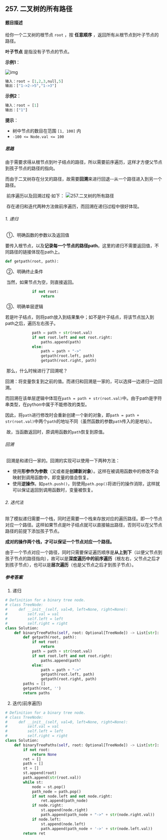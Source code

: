 ## 257. 二叉树的所有路径

#### 题目描述

给你一个二叉树的根节点 `root` ，按 **任意顺序** ，返回所有从根节点到叶子节点的路径。

**叶子节点** 是指没有子节点的节点。

 **示例1**：

![img](https://assets.leetcode.com/uploads/2021/03/12/paths-tree.jpg)

```python
输入：root = [1,2,3,null,5]
输出：["1->2->5","1->3"]
```

**示例2**：

```python
输入：root = [1]
输出：["1"]
```

**提示**：

- 树中节点的数目在范围 `[1, 100]` 内
- `-100 <= Node.val <= 100`

##### 思路

​	由于需要求得从根节点到叶子结点的路径，所以需要前序遍历，这样才方便父节点到孩子节点的路径的指向。

​	而由于二叉树存在分叉的路径，故需要**回溯**来进行回退--从一个路径进入到另一个路径。

​	前序遍历以及回溯过程·如下：
![257.二叉树的所有路径](https://img-blog.csdnimg.cn/20210204151702443.png)

​	存在递归和迭代两种方法做前序遍历，而回溯在递归过程中很好体现。

###### 1. 递归

​	①、明确函数的参数以及返回值

​		要传入根节点，以及**记录每一个节点的路径path**。这里的递归不需要返回值，不同路径的链接体现在path上。

```python
def getpath(root, path):
```

​	②、明确终止条件

​		当然，如果节点为空，则直接返回。

```python
			if not root:
                return 
```

​	③、明确单层逻辑

​		若是叶子结点，则将path放入到结果集中；如不是叶子结点，将该节点加入到path之后，遍历左右孩子。

```python
			path = path + str(root.val)
    		if not root.left and not root.right:
                paths.append(path)
            else:
                path = path + "->"
                getpath(root.left, path)
                getpath(root.right, path)
```

​		那么，什么时候进行了回溯呢？

回溯：将变量恢复到之前的值。而递归和回溯是一家的，可以选择一边递归一边回溯。

而回溯在该单层逻辑中体现在`path = path + str(root.val)`中。由于path是字符串类型，在python中属于不能修改的类型。

​	因此，将`path`进行修改时会重新创建一个新的对象，即`path = path + str(root.val)`中两个`path`的地址不同（虽然函数的参数`path`传入的是地址）。

​	故，当函数返回时，原调用函数的`path`恢复到原值。

###### 回溯

​	回溯是和递归一家的。回溯的实现可以使用一下两种方法：

- 使用**形参作为参数**（又或者是**创建新对象**）。这样在被调用函数中的修改不会映射到调用函数中，即变量的值会恢复。
- 使用**逆操作**。如`path.push()`，则使用`path.pop()`将进行的操作消除，这样就可以保证返回到调用函数时，变量被恢复。

###### 2. 迭代法

​		除了模拟递归需要一个栈，同时还需要一个栈来存放对应的遍历路径。即一个节点对应一个路径。这样如果节点是叶子结点就可以直接输出路径，否则可以在父节点路径的前提下添加孩子节点。

​		**成对的操作两个栈，才可以保证一个节点对应一个路径。**

​		由于一个节点对应一个路径，同时只需要保证遍历顺序是**从上到下**（以便父节点到孩子节点的路径指向），故可以是**深度遍历中的前序遍历**（根左右，父节点之后才到孩子节点），也可以是**层次遍历**（也是父节点之后才到孩子节点）。

##### 参考答案

1. 递归

```python
# Definition for a binary tree node.
# class TreeNode:
#     def __init__(self, val=0, left=None, right=None):
#         self.val = val
#         self.left = left
#         self.right = right
class Solution:
    def binaryTreePaths(self, root: Optional[TreeNode]) -> List[str]:
        def getpath(root, path):
            if not root:
                return 
            path = path + str(root.val)
            if not root.left and not root.right:
                paths.append(path)
            else:
                path = path + "->"
                getpath(root.left, path)
                getpath(root.right, path)
        paths = []
        getpath(root, '')
        return paths
```

2. 迭代(前序遍历)

```python
# Definition for a binary tree node.
# class TreeNode:
#     def __init__(self, val=0, left=None, right=None):
#         self.val = val
#         self.left = left
#         self.right = right
class Solution:
    def binaryTreePaths(self, root: Optional[TreeNode]) -> List[str]:
        if not root:
            return None
        ret = []
        path = []
        st = []
        st.append(root)
        path.append(str(root.val))
        while st:
            node = st.pop()
            path_node = path.pop()
            if not node.left and not node.right:
                ret.append(path_node)
            if node.right:
                st.append(node.right)
                path.append(path_node + "->" + str(node.right.val))
            if node.left:
                st.append(node.left)
                path.append(path_node + '->' + str(node.left.val))
        return ret
```

